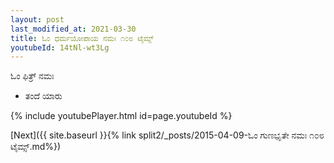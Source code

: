 ```yaml
---
layout: post
last_modified_at: 2021-03-30
title: ಓಂ ಧರ್ಮಯೋಪಾಯ ನಮಃ ೧೦೮ ಟೈಮ್ಸ್
youtubeId: 14tNl-wt3Lg
---
```

 
 
 ಓಂ ಫಿತ್ರ್ ನಮಃ  
 
 -  ತಂದೆ ಯಾರು 
 
  
 
  
 
 
 
 
 
 


{% include youtubePlayer.html id=page.youtubeId %}
 
[Next]({{ site.baseurl }}{% link  split2/_posts/2015-04-09-ಓಂ ಗುಣಭೃತೇ ನಮಃ ೧೦೮ ಟೈಮ್ಸ್.md%})
 
